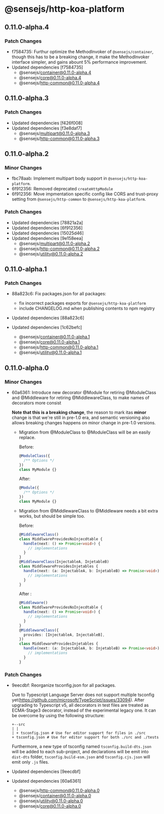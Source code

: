 # @sensejs/http-koa-platform

## 0.11.0-alpha.4

### Patch Changes

- f7584735: Furthur optimize the MethodInvoker of `@sensejs/container`, though this has to
  be a breaking change, it make the MethodInvoker interface simpler, and gains
  abount 5% performance improvement.
- Updated dependencies [f7584735]
  - @sensejs/container@0.11.0-alpha.4
  - @sensejs/core@0.11.0-alpha.4
  - @sensejs/http-common@0.11.0-alpha.4

## 0.11.0-alpha.3

### Patch Changes

- Updated dependencies [f426f008]
- Updated dependencies [f3e8daf7]
  - @sensejs/multipart@0.11.0-alpha.3
  - @sensejs/http-common@0.11.0-alpha.3

## 0.11.0-alpha.2

### Minor Changes

- fbc78aab: Implement multipart body support in `@sensejs/http-koa-platform`.
- 6f912356: Removed deprecated `createHttpModule`
- 6f912356: Move impmentation specific config like CORS and trust-proxy setting from
  `@sensejs/http-common` to `@sensejs/http-koa-platform`.

### Patch Changes

- Updated dependencies [78821a2a]
- Updated dependencies [6f912356]
- Updated dependencies [15025d46]
- Updated dependencies [9e158eea]
  - @sensejs/multipart@0.11.0-alpha.2
  - @sensejs/http-common@0.11.0-alpha.2
  - @sensejs/utility@0.11.0-alpha.2

## 0.11.0-alpha.1

### Patch Changes

- 88a823c6: Fix packages.json for all packages:

  - fix incorrect packages exports for `@sensejs/http-koa-platform`
  - include CHANGELOG.md when publishing contents to npm registry

- Updated dependencies [88a823c6]
- Updated dependencies [1c62befc]
  - @sensejs/container@0.11.0-alpha.1
  - @sensejs/core@0.11.0-alpha.1
  - @sensejs/http-common@0.11.0-alpha.1
  - @sensejs/utility@0.11.0-alpha.1

## 0.11.0-alpha.0

### Minor Changes

- 60a6361: Introduce new decorator @Module for retiring @ModuleClass and @Middleware
  for retiring @MiddlewareClass, to make names of decorators more consist

  **Note that this is a breaking change**, the reason to mark itas **minor**
  change is that we're still in pre-1.0 era, and semantic versioning also
  allows breaking changes happens on minor change in pre-1.0 versions.

  - Migration from @ModuleClass to @ModuleClass will be an easily replace.

    Before:

    ```ts
    @ModuleClass({
      /** Options */
    })
    class MyModule {}
    ```

    After:

    ```ts
    @Module({
      /** Options */
    })
    class MyModule {}
    ```

  - Migration from @MiddlewareClass to @Middleware needs a bit extra works,
    but should be simple too.

    Before:

    ```ts
    @MiddlewareClass()
    class MiddlwareProvidesNoInjecdtable {
      handle(next: () => Promise<void>) {
        // implementations
      }
    }
    @MiddlewareClass(InjectableA, InjetableB)
    class MiddlewareProvidesInjetables {
      handle(next: (a: InjectableA, b: InjetableB) => Promise<void>) {
        // implementations
      }
    }
    ```

    After :

    ```ts
    @Middleware()
    class MiddlwareProvidesNoInjecdtable {
      handle(next: () => Promise<void>) {
        // implementations
      }
    }
    @MiddlewareClass({
      provides: [InjectableA, InjectableB],
    })
    class MiddlewareProvidesInjetables {
      handle(next: (a: InjectableA, b: InjetableB) => Promise<void>) {
        // implementations
      }
    }
    ```

### Patch Changes

- 9eecdbf: Reorganize tsconfig.json for all packages.

  Due to Typescript Language Server does not support multiple tsconfig yet(https://github.com/microsoft/TypeScript/issues/33094). After upgrading to Typescript v5, all decorators in test files are treated as ECMA-Stage3 decorator, instead of the experimental legacy one. It can be overcome by using the following structure:

  ```
  +--src
  | |
  | + tsconfig.json # Use for editor support for files in ./src
  + tsconfig.json # Use for editor support for both ./src and ./tests
  ```

  Furthermore, a new type of tsconfig named `tsconfig.build-dts.json` will be added to each sub-project, and declarations will be emit into `dist-dts` folder, `tsconfig.build-esm.json` and `tsconfig.cjs.json` will emit only `.js` files.

- Updated dependencies [9eecdbf]
- Updated dependencies [60a6361]
  - @sensejs/http-common@0.11.0-alpha.0
  - @sensejs/container@0.11.0-alpha.0
  - @sensejs/utility@0.11.0-alpha.0
  - @sensejs/core@0.11.0-alpha.0
